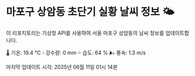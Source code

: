 
# 마포구 상암동 초단기 실황 날씨 정보 🌤️

이 리포지토리는 기상청 API를 사용하여 서울 마포구 상암동의 날씨 정보를 업데이트합니다. 

🌡️ 기온: 19.4 ℃
💧 강수량: 0 mm
💦 습도: 64 %
🌬️ 풍속: 1.3 m/s

마지막 업데이트 시각: 2025년 06월 11일 01시 14분    
